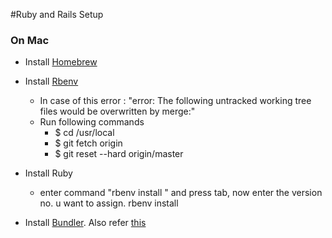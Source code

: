 #Ruby and Rails Setup

### On Mac
- Install [Homebrew](https://github.com/mxcl/homebrew/wiki)
- Install [Rbenv](https://github.com/sstephenson/rbenv)
    - In case of this error : "error: The following untracked working tree files would be overwritten by merge:"
    - Run following commands
        - $ cd /usr/local
        - $ git fetch origin
        - $ git reset --hard origin/master

- Install Ruby
  - enter command "rbenv install "  and press tab, now enter the version no. u want to assign. rbenv install <version>
- Install [Bundler](http://gembundler.com/). Also refer [this](http://gembundler.com/v1.3/bundle_install.html)


